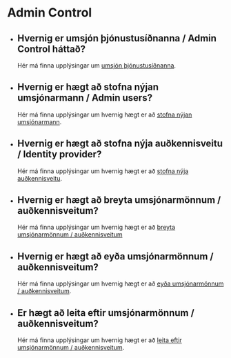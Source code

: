 # Admin Control

- ## Hvernig er umsjón þjónustusíðnanna / Admin Control háttað?

  Hér má finna upplýsingar um
  [umsjón þjónustusíðnanna](../instructions/users/admin-control.md).

- ## Hvernig er hægt að stofna nýjan umsjónarmann / Admin users?

  Hér má finna upplýsingar um hvernig hægt er að
  [stofna nýjan umsjónarmann](../instructions/users/admin-control.md#create).

- ## Hvernig er hægt að stofna nýja auðkennisveitu / Identity provider?

  Hér má finna upplýsingar um hvernig hægt er að
  [stofna nýja auðkennisveitu](../instructions/users/admin-control.md#new-idp-provider).

- ## Hvernig er hægt að breyta umsjónarmönnum / auðkennisveitum?

  Hér má finna upplýsingar um hvernig hægt er að
  [breyta umsjónarmönnum / auðkennisveitum](../instructions/common-features.md)

- ## Hvernig er hægt að eyða umsjónarmönnum / auðkennisveitum?

  Hér má finna upplýsingar um hvernig hægt er að
  [eyða umsjónarmönnum / auðkennisveitum](../instructions/common-features.md).

- ## Er hægt að leita eftir umsjónarmönnum / auðkennisveitum?
  Hér má finna upplýsingar um hvernig hægt er að [leita eftir umsjónarmönnum / auðkennisveitum](../instructions/users/system-users.md).
